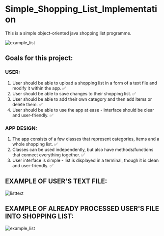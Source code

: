# Simple_Shopping_List_Implementation

This is a simple object-oriented java shopping list programme.

![example_list](https://user-images.githubusercontent.com/78366670/116251418-ee3abc80-a76e-11eb-9765-170693fb0f76.png)

## Goals for this project:

### USER:

1. User should be able to upload a shopping list in a form of a text file and modify it within the app. :white_check_mark:
2. User should be able to save changes to their shopping list. :white_check_mark:
3. User should be able to add their own category and then add items or delete them. :white_check_mark:
4. User should be able to use the app at ease - interface should be clear and user-friendly. :white_check_mark:


### APP DESIGN:

1. The app consists of a few classes that represent categories, items and a whole shopping list. :white_check_mark:
2. Classes can be used independently, but also have methods/functions that connect everything together. :white_check_mark:
3. User interface is simple - list is displayed in a terminal, though it is clean and user-friendly. :white_check_mark:

## EXAMPLE OF USER'S TEXT FILE:

![listtext](https://user-images.githubusercontent.com/78366670/116251588-19251080-a76f-11eb-9927-1d01f715beb9.png)

## EXAMPLE OF ALREADY PROCESSED USER'S FILE INTO SHOPPING LIST:

![example_list](https://user-images.githubusercontent.com/78366670/116251418-ee3abc80-a76e-11eb-9765-170693fb0f76.png)


